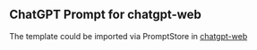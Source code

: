 ## ChatGPT Prompt for chatgpt-web

The template could be imported via PromptStore in [chatgpt-web](https://github.com/Chanzhaoyu/chatgpt-web)